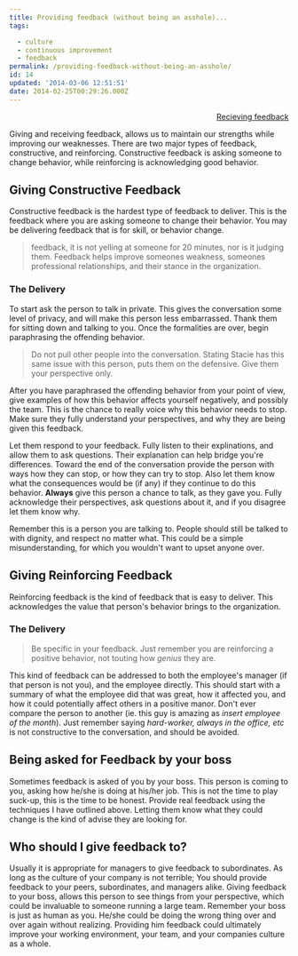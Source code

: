 ```yaml
---
title: Providing feedback (without being an asshole)...
tags:

  - culture
  - continuous improvement
  - feedback
permalink: /providing-feedback-without-being-an-asshole/
id: 14
updated: '2014-03-06 12:51:51'
date: 2014-02-25T00:29:26.000Z
---
```


<span style="float: right">[<i class="fa fa-hand-o-right"></i> Recieving feedback](/receiving-feedback-without-being-an-asshole/)</span><br />

Giving and receiving feedback, allows us to maintain our strengths while improving our weaknesses. There are two major types of feedback, constructive, and reinforcing. Constructive feedback is asking someone to change behavior, while reinforcing is acknowledging good behavior.


<!-- more -->
## Giving Constructive Feedback

Constructive feedback is the hardest type of feedback to deliver. This is the feedback where you are asking someone to change their behavior. You may be delivering feedback that is for skill, or behavior change.

> feedback, it is not yelling at someone for 20 minutes, nor is it judging them. Feedback helps improve someones weakness, someones professional relationships, and their stance in the organization.

### The Delivery

To start ask the person to talk in private. This gives the conversation some level of privacy, and will make this person less embarrassed. Thank them for sitting down and talking to you. Once the formalities are over, begin paraphrasing the offending behavior.

>Do not pull other people into the conversation. Stating Stacie has this same issue with this person, puts them on the defensive. Give them your perspective only.

After you have paraphrased the offending behavior from your point of view, give examples of how this behavior affects yourself negatively, and possibly the team. This is the chance to really voice why this behavior needs to stop. Make sure they fully understand your perspectives, and why they are being given this feedback.

Let them respond to your feedback. Fully listen to their explinations, and allow them to ask questions. Their explanation can help bridge you're differences. Toward the end of the conversation provide the person with ways how they can stop, or how they can try to stop. Also let them know what the consequences would be (if any) if they continue to do this behavior. **Always** give this person a chance to talk, as they gave you. Fully acknowledge their perspectives, ask questions about it, and if you disagree let them know why.

Remember this is a person you are talking to. People should still be talked to with dignity, and respect no matter what. This could be a simple misunderstanding, for which you wouldn't want to upset anyone over.


## Giving Reinforcing Feedback
Reinforcing feedback is the kind of feedback that is easy to deliver. This acknowledges the value that person's behavior brings to the organization.

### The Delivery

>Be specific in your feedback. Just remember you are reinforcing a positive behavior, not touting how *genius* they are.

This kind of feedback can be addressed to both the employee's manager (if that person is not you), and the employee directly. This should start with a summary of what the employee did that was great, how it affected you, and how it could potentially affect others in a positive manor. Don't ever compare the person to another (ie. this guy is amazing as *insert employee of the month*). Just remember saying *hard-worker, always in the office, etc* is not constructive to the conversation, and should be avoided.



## Being asked for Feedback by your boss

Sometimes feedback is asked of you by your boss. This person is coming to you, asking how he/she is doing at his/her job. This is not the time to play suck-up, this is the time to be honest. Provide real feedback using the techniques I have outlined above. Letting them know what they could change is the kind of advise they are looking for.

## Who should I give feedback to?

Usually it is appropriate for managers to give feedback to subordinates. As long as the culture of your company is not terrible; You should provide feedback to your peers, subordinates, and managers alike. Giving feedback to your boss, allows this person to see things from your perspective, which could be invaluable to someone running a large team. Remember your boss is just as human as you. He/she could be doing the wrong thing over and over again without realizing. Providing him feedback could ultimately improve your working environment, your team, and your companies culture as a whole.
